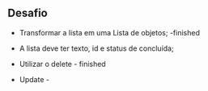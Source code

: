 ## Desafio

- Transformar a lista em uma Lista de objetos; -finished
- A lista deve ter texto, id e status de concluída;

- Utilizar o delete - finished
- Update - 